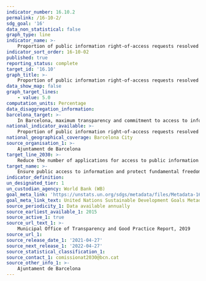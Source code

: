 ```yaml
---
indicator_number: 16.10.2
permalink: /16-10-2/
sdg_goal: '16'
data_non_statistical: false
graph_type: line
indicator_name: >-
    Proportion of public information right-of-access requests resolved by the Transparency Department that are subsequently contested at the Right of Access to Public Information Guarantee Commission
indicator_sort_order: 16-10-02
published: true
reporting_status: complete
target_id: '16.10'
graph_title: >-
    Proportion of public information right-of-access requests resolved by the Transparency Department that are subsequently contested at the Right of Access to Public Information Guarantee Commission
data_show_map: false
graph_target_lines:
    - value: 5.0
computation_units: Percentage
data_disaggregation_information:
barcelona_target: >-
    In Barcelona, maximum transparency and commitment to access to information
national_indicator_available: >-
    Proportion of public information right-of-access requests resolved by the Transparency Department that are subsequently contested at the Right of Access to Public Information Guarantee Commission
national_geographical_coverage: Barcelona City
source_organisation_1: >-
    Ajuntament de Barcelona
target_line_2030: >-
    Reduce the number of applications for access to public information that are contested at the Right of Access to Public Information Guarantee Commission to less than 5%
target_name: >-
    Ensure public access to information and protect fundamental freedoms, in accordance with national legislation and international agreements
indicator_definition:
un_designated_tier: 1
un_custodian_agency: World Bank (WB)
goal_meta_link: 'https://unstats.un.org/sdgs/metadata/files/Metadata-16-10-02.pdf'
goal_meta_link_text: United Nations Sustainable Development Goals Metadata (pdf 894kB)
source_periodicity_1: Data available annually
source_earliest_available_1: 2015
source_active_1: true
source_url_text_1: >-
    Municipal Office of Transparency and Good Practice Report, 2019
source_url_1: 
source_release_date_1: '2021-04-27'
source_next_release_1: '2022-04-27'
source_statistical_classification_1: 
source_contact_1: comissionat2030@bcn.cat
source_other_info_1: >-
    Ajuntament de Barcelona
---
```

